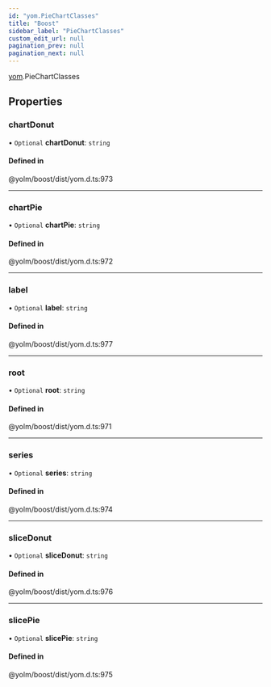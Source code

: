 ```yaml
---
id: "yom.PieChartClasses"
title: "Boost"
sidebar_label: "PieChartClasses"
custom_edit_url: null
pagination_prev: null
pagination_next: null
---
```


[yom](../namespaces/yom.md).PieChartClasses

## Properties

### chartDonut

• `Optional` **chartDonut**: `string`

#### Defined in

@yolm/boost/dist/yom.d.ts:973

___

### chartPie

• `Optional` **chartPie**: `string`

#### Defined in

@yolm/boost/dist/yom.d.ts:972

___

### label

• `Optional` **label**: `string`

#### Defined in

@yolm/boost/dist/yom.d.ts:977

___

### root

• `Optional` **root**: `string`

#### Defined in

@yolm/boost/dist/yom.d.ts:971

___

### series

• `Optional` **series**: `string`

#### Defined in

@yolm/boost/dist/yom.d.ts:974

___

### sliceDonut

• `Optional` **sliceDonut**: `string`

#### Defined in

@yolm/boost/dist/yom.d.ts:976

___

### slicePie

• `Optional` **slicePie**: `string`

#### Defined in

@yolm/boost/dist/yom.d.ts:975
